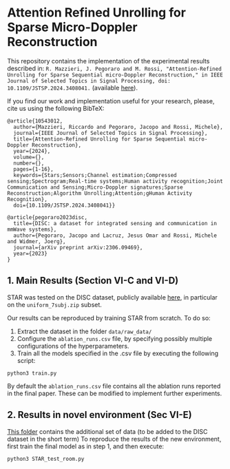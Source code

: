 # Attention Refined Unrolling for Sparse Micro-Doppler Reconstruction
This repository contains the implementation of the experimental results described in: `R. Mazzieri, J. Pegoraro and M. Rossi, "Attention-Refined Unrolling for Sparse Sequential micro-Doppler Reconstruction," in IEEE Journal of Selected Topics in Signal Processing, doi: 10.1109/JSTSP.2024.3408041.` (available [here](https://ieeexplore.ieee.org/abstract/document/10543012)).

If you find our work and implementation useful for your research, please, cite us using the following BibTeX:
```
@article{10543012,
  author={Mazzieri, Riccardo and Pegoraro, Jacopo and Rossi, Michele},
  journal={IEEE Journal of Selected Topics in Signal Processing}, 
  title={Attention-Refined Unrolling for Sparse Sequential micro-Doppler Reconstruction}, 
  year={2024},
  volume={},
  number={},
  pages={1-16},
  keywords={Stars;Sensors;Channel estimation;Compressed sensing;Spectrogram;Real-time systems;Human activity recognition;Joint Communication and Sensing;Micro-Doppler signatures;Sparse Reconstruction;Algorithm Unrolling;Attention;gHuman Activity Recognition},
  doi={10.1109/JSTSP.2024.3408041}}

@article{pegoraro2023disc,
  title={DISC: a dataset for integrated sensing and communication in mmWave systems},
  author={Pegoraro, Jacopo and Lacruz, Jesus Omar and Rossi, Michele and Widmer, Joerg},
  journal={arXiv preprint arXiv:2306.09469},
  year={2023}
}
```
## 1. Main Results (Section VI-C and VI-D)

STAR was tested on the DISC dataset, publicly available [here](https://ieee-dataport.org/documents/disc-dataset-integrated-sensing-and-communication-mmwave-systems), in particular on the `uniform_7subj.zip` subset.


Our results can be reproduced by training STAR from scratch. To do so:

1. Extract the dataset in the folder `data/raw_data/`
2. Configure the `ablation_runs.csv` file, by specifying possibly multiple configurations of the hyperparameters.
3. Train all the models specified in the .csv file by executing the following script:
```
python3 train.py
```
By default the `ablation_runs.csv` file contains all the ablation runs reported in the final paper. These can be modified to implement further experiments.


## 2. Results in novel environment (Sec VI-E)

[This folder](https://drive.google.com/drive/u/2/folders/19ev0y4MtivC2RE8QVyxSZmtNYn-rh7yB) contains the additional set of data (to be added to the DISC dataset in the short term)
To reproduce the results of the new environment, first train the final model as in step 1, and then execute:
```
python3 STAR_test_room.py
```


